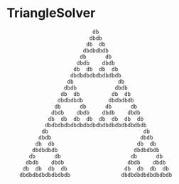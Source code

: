 # TriangleSolver

                               
                               db
                              dbdb
                             db  db
                            dbdbdbdb
                           db      db
                          dbdb    dbdb
                         db  db  db  db
                        dbdbdbdbdbdbdbdb
                       db              db
                      dbdb            dbdb
                     db  db          db  db
                    dbdbdbdb        dbdbdbdb
                   db      db      db      db
                  dbdb    dbdb    dbdb    dbdb
                 db  db  db  db  db  db  db  db
                dbdbdbdbdbdbdbdbdbdbdbdbdbdbdbdb
               db                              db
              dbdb                            dbdb
             db  db                          db  db
            dbdbdbdb                        dbdbdbdb
           db      db                      db      db
          dbdb    dbdb                    dbdb    dbdb
         db  db  db  db                  db  db  db  db
        dbdbdbdbdbdbdbdb                dbdbdbdbdbdbdbdb
 

